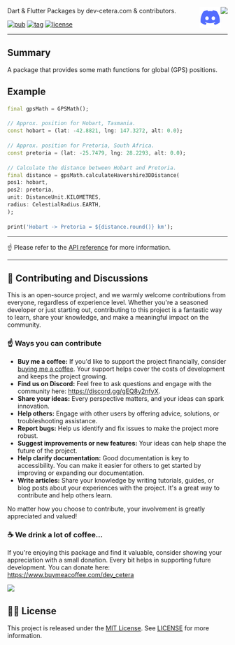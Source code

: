 <a href="https://www.buymeacoffee.com/dev_cetera" target="_blank"><img align="right" src="https://cdn.buymeacoffee.com/buttons/default-orange.png" height="48"></a>
<a href="https://discord.gg/gEQ8y2nfyX" target="_blank"><img align="right" src="https://raw.githubusercontent.com/dev-cetera/resources/refs/heads/main/assets/discord_icon/discord_icon.svg" height="48"></a>

Dart & Flutter Packages by dev-cetera.com & contributors.

[![pub](https://img.shields.io/pub/v/df_gps_math.svg)](https://pub.dev/packages/df_gps_math)
[![tag](https://img.shields.io/badge/tag-v0.1.6-purple)](https://github.com/dev-cetera/df_gps_math/tree/v0.1.6)
[![license](https://img.shields.io/badge/license-MIT-blue.svg)](https://raw.githubusercontent.com/dev-cetera/df_gps_math/main/LICENSE)

---

<!-- BEGIN _README_CONTENT -->

## Summary

A package that provides some math functions for global (GPS) positions.

## Example

```dart
final gpsMath = GPSMath();

// Approx. position for Hobart, Tasmania.
const hobart = (lat: -42.8821, lng: 147.3272, alt: 0.0);

// Approx. position for Pretoria, South Africa.
const pretoria = (lat: -25.7479, lng: 28.2293, alt: 0.0);

// Calculate the distance between Hobart and Pretoria.
final distance = gpsMath.calculateHavershire3DDistance(
pos1: hobart,
pos2: pretoria,
unit: DistanceUnit.KILOMETRES,
radius: CelestialRadius.EARTH,
);

print('Hobart -> Pretoria = ${distance.round()} km');
```

<!-- END _README_CONTENT -->

---

☝️ Please refer to the [API reference](https://pub.dev/documentation/df_gps_math/) for more information.

---

## 💬 Contributing and Discussions

This is an open-source project, and we warmly welcome contributions from everyone, regardless of experience level. Whether you're a seasoned developer or just starting out, contributing to this project is a fantastic way to learn, share your knowledge, and make a meaningful impact on the community.

### ☝️ Ways you can contribute

- **Buy me a coffee:** If you'd like to support the project financially, consider [buying me a coffee](https://www.buymeacoffee.com/dev_cetera). Your support helps cover the costs of development and keeps the project growing.
- **Find us on Discord:** Feel free to ask questions and engage with the community here: https://discord.gg/gEQ8y2nfyX.
- **Share your ideas:** Every perspective matters, and your ideas can spark innovation.
- **Help others:** Engage with other users by offering advice, solutions, or troubleshooting assistance.
- **Report bugs:** Help us identify and fix issues to make the project more robust.
- **Suggest improvements or new features:** Your ideas can help shape the future of the project.
- **Help clarify documentation:** Good documentation is key to accessibility. You can make it easier for others to get started by improving or expanding our documentation.
- **Write articles:** Share your knowledge by writing tutorials, guides, or blog posts about your experiences with the project. It's a great way to contribute and help others learn.

No matter how you choose to contribute, your involvement is greatly appreciated and valued!

### ☕ We drink a lot of coffee...

If you're enjoying this package and find it valuable, consider showing your appreciation with a small donation. Every bit helps in supporting future development. You can donate here: https://www.buymeacoffee.com/dev_cetera

<a href="https://www.buymeacoffee.com/dev_cetera" target="_blank"><img src="https://cdn.buymeacoffee.com/buttons/default-orange.png" height="40"></a>

## 🧑‍⚖️ License

This project is released under the [MIT License](https://raw.githubusercontent.com/dev-cetera/df_gps_math/main/LICENSE). See [LICENSE](https://raw.githubusercontent.com/dev-cetera/df_gps_math/main/LICENSE) for more information.

